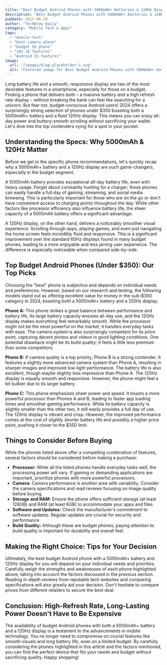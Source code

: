 ```yaml
---
title: "Best Budget Android Phones with 5000mAh+ Batteries & 120Hz Displays in 2024: Top Picks Under $350"
description: "Best Budget Android Phones with 5000mAh+ Batteries & 120Hz Displays in 2024: Top Picks Under $350"
pubDate: 2025-06-28
author: "TechBrew Daily"
category: "Mobile Tech & Apps"
tags:
  - "mobile-tech"
  - "best camera phone"
  - "budget 5G phone"
  - "iOS 18 features"
  - "Android 15 features"
image:
  url: "/images/blog-placeholder-1.svg"
  alt: "Featured image for Best Budget Android Phones with 5000mAh+ Batteries & 120Hz Displays in 2024: Top Picks Under $350"
---
```


Long battery life and a smooth, responsive display are two of the most desirable features in a smartphone, especially for those on a budget.  Finding a phone that delivers both – a massive battery *and* a high refresh rate display – without breaking the bank can feel like searching for a unicorn.  But fear not, budget-conscious Android users!  2024 offers a surprisingly strong selection of phones under $350 boasting both a 5000mAh+ battery and a fluid 120Hz display.  This means you can enjoy all-day power and buttery-smooth scrolling without sacrificing your wallet.  Let's dive into the top contenders vying for a spot in your pocket.


## Understanding the Specs: Why 5000mAh & 120Hz Matter

Before we get to the specific phone recommendations, let's quickly recap why a 5000mAh+ battery and a 120Hz display are such game-changers, especially in the budget segment.

A 5000mAh battery provides exceptional all-day battery life, even with heavy usage.  Forget about constantly hunting for a charger; these phones can easily handle a full day of gaming, streaming, and social media browsing.  This is particularly important for those who are on the go or don't have convenient access to charging points throughout the day.  While other factors like processor efficiency also influence battery life, the sheer capacity of a 5000mAh battery offers a significant advantage.

A 120Hz display, on the other hand, delivers a noticeably smoother visual experience.  Scrolling through apps, playing games, and even just navigating the home screen feels incredibly fluid and responsive.  This is a significant improvement over the standard 60Hz displays found in many budget phones, leading to a more enjoyable and less jarring user experience. The difference is especially noticeable when compared side-by-side.


## Top Budget Android Phones (Under $350): Our Top Picks

Choosing the "best" phone is subjective and depends on individual needs and preferences. However, based on our research and testing, the following models stand out as offering excellent value for money in the sub-$350 category in 2024, boasting both a 5000mAh+ battery and a 120Hz display.

**Phone A:**  This phone strikes a great balance between performance and battery life.  Its large battery capacity ensures all-day use, and the 120Hz display makes everything feel remarkably smooth. While the processor might not be the most powerful on the market, it handles everyday tasks with ease.  The camera system is also surprisingly competent for its price point, capturing decent photos and videos in good lighting conditions.  One potential drawback might be its build quality; it feels a little less premium than some competitors.

**Phone B:** If camera quality is a top priority, Phone B is a strong contender. It features a slightly more advanced camera system than Phone A, resulting in sharper images and improved low-light performance. The battery life is also excellent, though maybe slightly less impressive than Phone A.  The 120Hz display is equally smooth and responsive.  However, the phone might feel a bit bulkier due to its larger battery.

**Phone C:** This phone emphasizes sheer power and speed.  It boasts a more powerful processor than Phones A and B, leading to faster app loading times and smoother gaming performance.  While its battery capacity is slightly smaller than the other two, it still easily provides a full day of use. The 120Hz display is vibrant and crisp.  However, the improved performance comes at the cost of slightly shorter battery life and possibly a higher price point, pushing it closer to the $350 limit.


##  Things to Consider Before Buying

While the phones listed above offer a compelling combination of features, several factors should be considered before making a purchase:

* **Processor:** While all the listed phones handle everyday tasks well, the processing power will vary.  If gaming or demanding applications are important, prioritize phones with more powerful processors.
* **Camera:** Camera performance is another area with variability.  Consider the camera specifications and read reviews focusing on image quality before buying.
* **Storage and RAM:** Ensure the phone offers sufficient storage (at least 128GB) and RAM (at least 6GB) to accommodate your apps and files.
* **Software and Updates:** Check the manufacturer's commitment to software updates.  Regular updates are crucial for security and performance.
* **Build Quality:** Although these are budget phones, paying attention to build quality is important for durability and overall feel.


## Making the Right Choice:  Tips for Your Decision

Ultimately, the best budget Android phone with a 5000mAh+ battery and 120Hz display for you will depend on your individual needs and priorities.  Carefully weigh the strengths and weaknesses of each phone highlighted above, taking into account the factors discussed in the previous section.  Reading in-depth reviews from reputable tech websites and comparing specifications will also greatly aid your decision. Don't hesitate to compare prices from different retailers to secure the best deal.


## Conclusion:  High-Refresh Rate, Long-Lasting Power Doesn't Have to Be Expensive

The availability of budget Android phones with both a 5000mAh+ battery and a 120Hz display is a testament to the advancements in mobile technology.  You no longer need to compromise on crucial features like smooth visuals and long battery life, even on a limited budget.  By carefully considering the phones highlighted in this article and the factors mentioned, you can find the perfect device that fits your needs and budget without sacrificing quality.  Happy shopping!
